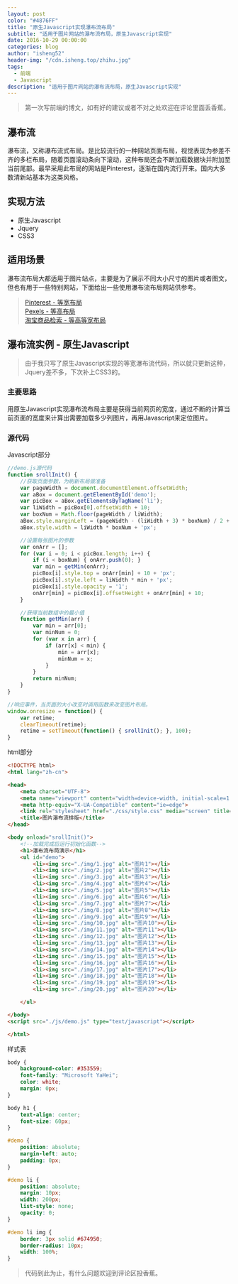 ```yaml
---
layout: post
color: "#4876FF"
title: "原生Javascript实现瀑布流布局"
subtitle: "适用于图片网站的瀑布流布局，原生Javascript实现"
date: 2016-10-29 00:00:00
categories: blog
author: "isheng52"
header-img: "/cdn.isheng.top/zhihu.jpg"
tags:
  - 前端
  - Javascript
description: "适用于图片网站的瀑布流布局，原生Javascript实现"
---
```


> 第一次写前端的博文，如有好的建议或者不对之处欢迎在评论里面丢香蕉。

## 瀑布流
瀑布流，又称瀑布流式布局。是比较流行的一种网站页面布局，视觉表现为参差不齐的多栏布局，随着页面滚动条向下滚动，这种布局还会不断加载数据块并附加至当前尾部。最早采用此布局的网站是Pinterest，逐渐在国内流行开来。国内大多数清新站基本为这类风格。

## 实现方法
* 原生Javascript
* Jquery
* CSS3

## 适用场景
瀑布流布局大都适用于图片站点，主要是为了展示不同大小尺寸的图片或者图文，但也有用于一些特别网站，下面给出一些使用瀑布流布局网站供参考。

> [Pinterest - 等宽布局](https://www.pinterest.com/)  
> [Pexels - 等高布局](https://www.pexels.com/?s=)  
> [淘宝商品检索 - 等高等宽布局](https://s.taobao.com/search?q=%E5%A2%99%E7%BA%B8)

## 瀑布流实例 - 原生Javascript

> 由于我只写了原生Javascript实现的等宽瀑布流代码，所以就只更新这种，Jquery差不多，下次补上CSS3的。


### 主要思路

用原生Javascript实现瀑布流布局主要是获得当前网页的宽度，通过不断的计算当前页面的宽度来计算出需要加载多少列图片，再用Javascript来定位图片。

### 源代码

Javascript部分

```javascript
//demo.js源代码
function srollInit() {
    //获取页面参数，为刷新布局做准备
    var pageWidth = document.documentElement.offsetWidth;
    var aBox = document.getElementById('demo');
    var picBox = aBox.getElementsByTagName('li');
    var liWidth = picBox[0].offsetWidth + 10;
    var boxNum = Math.floor(pageWidth / liWidth);
    aBox.style.marginLeft = (pageWidth - (liWidth + 3) * boxNum) / 2 + 'px';
    aBox.style.width = liWidth * boxNum + 'px';

    //设置每张图片的参数
    var onArr = [];
    for (var i = 0; i < picBox.length; i++) {
        if (i < boxNum) { onArr.push(0); }
        var min = getMin(onArr);
        picBox[i].style.top = onArr[min] + 10 + 'px';
        picBox[i].style.left = liWidth * min + 'px';
        picBox[i].style.opacity = '1';
        onArr[min] = picBox[i].offsetHeight + onArr[min] + 10;
    }

    //获得当前数组中的最小值
    function getMin(arr) {
        var min = arr[0];
        var minNum = 0;
        for (var x in arr) {
            if (arr[x] < min) {
                min = arr[x];
                minNum = x;
            }
        }
        return minNum;
    }
}

//响应事件，当页面的大小改变时调用函数来改变图片布局。
window.onresize = function() {
    var retime;
    clearTimeout(retime);
    retime = setTimeout(function() { srollInit(); }, 100);
}
```

html部分

```html
<!DOCTYPE html>
<html lang="zh-cn">

<head>
    <meta charset="UTF-8">
    <meta name="viewport" content="width=device-width, initial-scale=1.0">
    <meta http-equiv="X-UA-Compatible" content="ie=edge">
    <link rel="stylesheet" href="./css/style.css" media="screen" title="no title">
    <title>图片瀑布流排版</title>
</head>

<body onload="srollInit()">
    <!--加载完成后运行初始化函数-->
    <h1>瀑布流布局演示</h1>
    <ul id="demo">
        <li><img src="./img/1.jpg" alt="图片1"></li>
        <li><img src="./img/2.jpg" alt="图片2"></li>
        <li><img src="./img/3.jpg" alt="图片3"></li>
        <li><img src="./img/4.jpg" alt="图片4"></li>
        <li><img src="./img/5.jpg" alt="图片5"></li>
        <li><img src="./img/6.jpg" alt="图片6"></li>
        <li><img src="./img/7.jpg" alt="图片7"></li>
        <li><img src="./img/8.jpg" alt="图片8"></li>
        <li><img src="./img/9.jpg" alt="图片9"></li>
        <li><img src="./img/10.jpg" alt="图片10"></li>
        <li><img src="./img/11.jpg" alt="图片11"></li>
        <li><img src="./img/12.jpg" alt="图片12"></li>
        <li><img src="./img/13.jpg" alt="图片13"></li>
        <li><img src="./img/14.jpg" alt="图片14"></li>
        <li><img src="./img/15.jpg" alt="图片15"></li>
        <li><img src="./img/16.jpg" alt="图片16"></li>
        <li><img src="./img/17.jpg" alt="图片17"></li>
        <li><img src="./img/18.jpg" alt="图片18"></li>
        <li><img src="./img/19.jpg" alt="图片19"></li>
        <li><img src="./img/20.jpg" alt="图片20"></li>

    </ul>

</body>
<script src="./js/demo.js" type="text/javascript"></script>

</html>
```

样式表

```css
body {
    background-color: #353559;
    font-family: "Microsoft YaHei";
    color: white;
    margin: 0px;
}

body h1 {
    text-align: center;
    font-size: 60px;
}

#demo {
    position: absolute;
    margin-left: auto;
    padding: 0px;
}

#demo li {
    position: absolute;
    margin: 10px;
    width: 200px;
    list-style: none;
    opacity: 0;
}

#demo li img {
    border: 3px solid #674950;
    border-radius: 10px;
    width: 100%;
}
```

> 代码到此为止，有什么问题欢迎到评论区投香蕉。